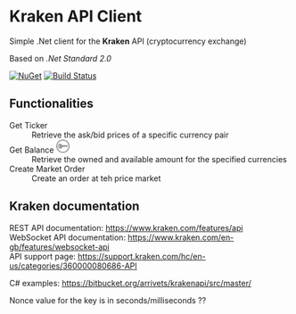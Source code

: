 # Kraken API Client

Simple .Net client for the **Kraken** API (cryptocurrency exchange)  

Based on _.Net Standard 2.0_

[![NuGet](https://img.shields.io/nuget/v/Alex75.KrakenApiClient.svg)](https://www.nuget.org/packages/Alex75.KrakenApiClient) [![Build Status](https://alex75.visualstudio.com/Kraken%20API%20Client/_apis/build/status/Build%20and%20publish%20Package%20v0.1?branchName=master)](https://alex75.visualstudio.com/Kraken%20API%20Client/_build/latest?definitionId=18&branchName=master)

## Functionalities

<dl>
  <dt>Get Ticker</dt>
  <dd>Retrieve the ask/bid prices of a specific currency pair</dd>
  <dt>Get Balance <img src="./api key lock.svg" height=24></dt>
  <dd>Retrieve the owned and available amount for the specified currencies</dd>
  <dt>Create Market Order</dt>
  <dd>Create an order at teh price market</dd>
</dl>


## Kraken documentation

REST API documentation: https://www.kraken.com/features/api  
WebSocket API documentation: https://www.kraken.com/en-gb/features/websocket-api  
API support page: https://support.kraken.com/hc/en-us/categories/360000080686-API  

C# examples: https://bitbucket.org/arrivets/krakenapi/src/master/

  
Nonce value for the key is in seconds/milliseconds ??